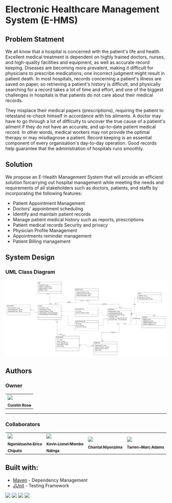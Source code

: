 # Electronic Healthcare Management System (E-HMS)

## Problem Statment
We all know that a hospital is concerned with the patient's life and health. Excellent medical treatment is dependent on highly trained doctors, nurses, and high-quality facilities and equipment, as well as accurate record keeping. Diseases are becoming more prevalent, making it difficult for physicians to prescribe medications; one incorrect judgment might result in patient death. In most hospitals, records concerning a patient's illness are saved on paper, so retrieving a patient's history is difficult, and physically searching for a record takes a lot of time and effort, and one of the biggest challenges in hospitals is that patients do not care about their medical records. 

They misplace their medical papers (prescriptions), requiring the patient to retestand re-check himself in accordance with his ailments. A doctor may have to go through a lot of difficulty to uncover the true cause of a patient's ailment if they do not have an accurate, and up-to-date patient medical record. In other words, medical workers may not provide the optimal therapy or may misdiagnose a patient. Record keeping is an essential component of every organisation's day-to-day operation. Good records help guarantee that the administration of hospitals runs smoothly.

## Solution
We propose an E-Health Management System that will provide an efficient solution forcarrying out hospital management while meeting the needs and requirements of all stakeholders such as doctors, patients, and staffs by incorporating the following features:

 - Patient Appointment Management
 - Doctors' appointment scheduling
 - Identify and maintain patient records
 - Manage patient medical history such as reports, prescriptions
 - Patient medical records Security and privacy
 - Physician Profile Management
 - Appointments reminder management
 - Patient Billing management

## System Design

### UML Class Diagram

![uml-class-diagram-e-hms](https://github.com/CurstinJR/E-HMS/blob/master/docs/E-HMS-UML-Class-Diagram.png)

## Authors

### Owner
<table>
    <tbody>
        <tr>
          <td>
          <a href="https://github.com/CurstinJR">
              <img src=https://avatars.githubusercontent.com/u/67284885?v=4 width=100px></img>
              <br />
              <sub><b>Curstin Rose</b></sub>
          </a>
            <br />
            <sub></sub>
          </td>
        </tr>
</table>

---

### Collaborators
<table>
    <tbody>
        <tr>
            <td>
              <a href="https://github.com/Erica-Ch">
                <img src=https://avatars.githubusercontent.com/u/81580379?v=4 width=100px></img>
                <br />
                <sub><b>Ngonidzashe Erica </br> Chipato</b></sub>
              </a>
              <br />
              <sub></sub>
            </td>
            <td>
              <a href="https://github.com/leokeke96">
                <img src=https://avatars.githubusercontent.com/u/80675820?v=4 width=100px></img>
                <br />
                <sub><b>Kevin Lionel Mombo </br> Ndinga</b></sub>
              </a>
              <br />
              <sub></sub>
            </td>
            <td>
              <a href="https://github.com/Niyonzima10">
                <img src=https://avatars.githubusercontent.com/u/80648854?v=4 width=100px></img>
                <br />
                <sub><b>Chantal Niyonzima</b></sub>
              </a>
              <br />
              <sub></sub>
            </td>
            <td>
              <a href="https://github.com/Tarren-Adams">
                <img src=https://avatars.githubusercontent.com/u/80337251?v=4 width=100px></img>
                <br />
                <sub><b>Tarren-Marc Adams</b></sub>
              </a>
              <br />
              <sub></sub>
            </td>
        </tr>
    </tbody>
</table>

## Built with:
- [Maven](https://maven.apache.org/) - Dependency Management
- [JUnit](https://junit.org/junit5/) - Testing Framework

![](https://img.shields.io/badge/jdk-17-red)
![](https://img.shields.io/badge/tool-maven-blue)
![](https://img.shields.io/badge/junit-platform-brightgreen)
![](https://img.shields.io/badge/junit-jupiter-green)
